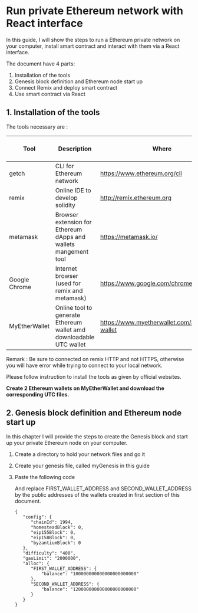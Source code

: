 # Run private Ethereum network with React interface

In this guide, I will show the steps to run a Ethereum private network on your computer, install smart contract and interact with them via a React interface.

The document have 4 parts:

1. Installation of the tools
2. Genesis block definition and Ethereum node start up
3. Connect Remix and deploy smart contract
4. Use smart contract via React

## 1. Installation of the tools

The tools necessary are :

| Tool          | Description                                                  | Where                                          | Version at document creation                   |
| ------------- | ------------------------------------------------------------ | ---------------------------------------------- | ---------------------------------------------- |
| getch         | CLI for Ethereum network                                     | https://www.ethereum.org/cli                   | 1.8.13-stable                                  |
| remix         | Online IDE to develop solidity                               | http://remix.ethereum.org                      |                                                |
| metamask      | Browser extension for Ethereum dApps and wallets mangement tool | https://metamask.io/                           | 4.9.2                                          |
| Google Chrome | Internet browser (used for remix and metamask)               | https://www.google.com/chrome/                 | Version 67.0.3396.99 (Official Build) (64-bit) |
| MyEtherWallet | Online tool to generate Ethereum wallet amd downloadable UTC wallet | https://www.myetherwallet.com/#generate-wallet | 3.21.21                                        |

Remark : Be sure to connected on remix HTTP and not HTTPS, otherwise you will have error while trying to connect to your local network.

Please follow instruction to install the tools as given by official websites.

**Create 2 Ethereum wallets on MyEtherWallet and download the corresponding UTC files.**



## 2. Genesis block definition and Ethereum node start up



In this chapter I will provide the steps to create the Genesis block and start up your private Ethereum node on your computer.

1. Create a directory to hold your network files and go it

2. Create your genesis file, called myGenesis in this guide

3. Paste the following code

   And replace FIRST_WALLET_ADDRESS and SECOND_WALLET_ADDRESS by the public addresses of the wallets created in first section of this document.

   ```
   {
      "config": {
         "chainId": 1994,
         "homesteadBlock": 0,
         "eip155Block": 0,
         "eip158Block": 0,
         "byzantiumBlock": 0
      },
      "difficulty": "400",
      "gasLimit": "2000000",
      "alloc": {
         "FIRST_WALLET_ADDRESS": { 
             "balance": "100000000000000000000000" 
         },
         "SECOND_WALLET_ADDRESS": { 
             "balance": "120000000000000000000000" 
         }
      }
   }
   ```

